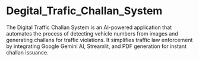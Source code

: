 # Degital_Trafic_Challan_System
The Digital Traffic Challan System is an AI-powered application that automates the process of detecting vehicle numbers from images and generating challans for traffic violations. It simplifies traffic law enforcement by integrating Google Gemini AI, Streamlit, and PDF generation for instant challan issuance.
